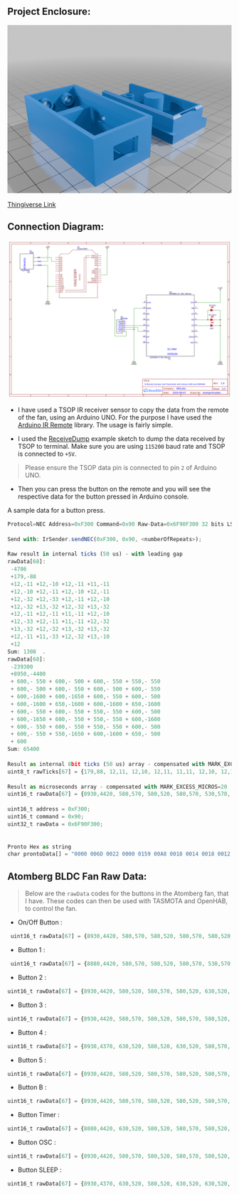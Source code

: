 <div>

</div>

## Project Enclosure:

![Enclosure](.img/Enclosure.png)

[Thingiverse Link](https://www.thingiverse.com/thing:6781125)

## Connection Diagram:

![PCB Schematic](.img/Circuit.png)

* I have used a TSOP IR receiver sensor to copy the data from the remote of the fan, using an Arduino UNO. For the purpose I have used the [Arduino IR Remote](https://github.com/Arduino-IRremote/Arduino-IRremote) library. The usage is fairly simple.

* I used the [ReceiveDump](https://github.com/Arduino-IRremote/Arduino-IRremote/blob/master/examples/ReceiveDump/ReceiveDump.ino) example sketch to dump the data received by TSOP to terminal. Make sure you are using `115200` baud rate and TSOP is connected to `+5V`. 

> Please ensure the TSOP data pin is connected to pin `2` of Arduino UNO.

* Then you can press the button on the remote and you will see the respective data for the button pressed in Arduino console.

A sample data for a button press.

```js
Protocol=NEC Address=0xF300 Command=0x90 Raw-Data=0x6F90F300 32 bits LSB first

Send with: IrSender.sendNEC(0xF300, 0x90, <numberOfRepeats>);

Raw result in internal ticks (50 us) - with leading gap
rawData[68]: 
 -4786
 +179,-88
 +12,-11 +12,-10 +12,-11 +11,-11
 +12,-10 +12,-11 +12,-10 +12,-11
 +12,-32 +12,-33 +12,-11 +12,-10
 +12,-32 +13,-32 +12,-32 +13,-32
 +12,-11 +12,-11 +11,-11 +12,-10
 +12,-33 +12,-11 +11,-11 +12,-32
 +13,-32 +12,-32 +13,-32 +13,-32
 +12,-11 +11,-33 +12,-32 +13,-10
 +12
Sum: 1308  . 
rawData[68]: 
 -239300
 +8950,-4400
 + 600,- 550 + 600,- 500 + 600,- 550 + 550,- 550
 + 600,- 500 + 600,- 550 + 600,- 500 + 600,- 550
 + 600,-1600 + 600,-1650 + 600,- 550 + 600,- 500
 + 600,-1600 + 650,-1600 + 600,-1600 + 650,-1600
 + 600,- 550 + 600,- 550 + 550,- 550 + 600,- 500
 + 600,-1650 + 600,- 550 + 550,- 550 + 600,-1600
 + 600,- 550 + 600,- 550 + 550,- 550 + 600,- 500
 + 600,- 550 + 550,-1650 + 600,-1600 + 650,- 500
 + 600
Sum: 65400

Result as internal 8bit ticks (50 us) array - compensated with MARK_EXCESS_MICROS=20
uint8_t rawTicks[67] = {179,88, 12,11, 12,10, 12,11, 11,11, 12,10, 12,11, 12,10, 12,11, 12,32, 12,33, 12,11, 12,10, 12,32, 13,32, 12,32, 13,32, 12,11, 12,11, 11,11, 12,10, 12,33, 12,11, 11,11, 12,32, 13,32, 12,32, 13,32, 13,32, 12,11, 11,33, 12,32, 13,10, 12};  // Protocol=NEC Address=0xF300 Command=0x90 Raw-Data=0x6F90F300 32 bits LSB first

Result as microseconds array - compensated with MARK_EXCESS_MICROS=20
uint16_t rawData[67] = {8930,4420, 580,570, 580,520, 580,570, 530,570, 580,520, 580,570, 580,520, 580,570, 580,1620, 580,1670, 580,570, 580,520, 580,1620, 630,1620, 580,1620, 630,1620, 580,570, 580,570, 530,570, 580,520, 580,1670, 580,570, 530,570, 580,1620, 630,1620, 580,1620, 630,1620, 630,1620, 580,570, 530,1670, 580,1620, 630,520, 580};  // Protocol=NEC Address=0xF300 Command=0x90 Raw-Data=0x6F90F300 32 bits LSB first

uint16_t address = 0xF300;
uint16_t command = 0x90;
uint32_t rawData = 0x6F90F300;


Pronto Hex as string
char prontoData[] = "0000 006D 0022 0000 0159 00A8 0018 0014 0018 0012 0018 0014 0016 0014 0018 0012 0018 0014 0018 0012 0018 0014 0018 003D 0018 003F 0018 0014 0018 0012 0018 003D 001A 003D 0018 003D 001A 003D 0018 0014 0018 0014 0016 0014 0018 0012 0018 003F 0018 0014 0016 0014 0018 003D 001A 003D 0018 003D 001A 003D 001A 003D 0018 0014 0016 003F 0018 003D 001A 0012 0018 06C3 ";

```


## Atomberg BLDC Fan Raw Data:

> Below are the `rawData` codes for the buttons in the Atomberg fan, that I have. These codes can then be used with TASMOTA and OpenHAB, to control the fan.

* On/Off Button : 

```js
 uint16_t rawData[67] = {8930,4420, 580,570, 580,520, 580,570, 580,520, 580,570, 580,520, 580,570, 580,520, 580,1670, 580,1620, 580,570, 580,520, 580,1670, 580,1620, 580,1670, 580,1670, 580,1620, 580,570, 580,520, 580,570, 580,1620, 580,570, 580,520, 580,1670, 580,520, 580,1670, 580,1670, 580,1620, 580,570, 580,1620, 580,1670, 580,520, 580};  // Protocol=NEC Address=0xF300 Command=0x91 Raw-Data=0x6E91F300 32 bits LSB first
 ```   

* Button 1 :

```js
 uint16_t rawData[67] = {8880,4420, 580,570, 580,520, 580,570, 530,570, 580,570, 530,570, 580,520, 580,570, 580,1670, 530,1670, 580,570, 580,520, 580,1620, 630,1620, 580,1670, 580,1670, 530,1670, 580,1620, 630,520, 580,1620, 630,520, 580,570, 580,520, 580,1620, 630,520, 580,570, 580,1620, 580,570, 580,1620, 580,1670, 580,1620, 630,520, 580};  // Protocol=NEC Address=0xF300 Command=0x8B Raw-Data=0x748BF300 32 bits LSB first
```   

* Button 2 : 

```js
uint16_t rawData[67] = {8930,4420, 580,520, 580,570, 580,520, 630,520, 580,520, 580,520, 630,520, 580,570, 580,1620, 580,1670, 580,520, 580,570, 580,1620, 580,1670, 580,1670, 580,1620, 630,520, 580,520, 580,570, 580,520, 580,1670, 580,520, 630,520, 580,1620, 580,1670, 580,1670, 580,1620, 580,1670, 580,520, 580,1670, 580,1670, 580,520, 580};  // Protocol=NEC Address=0xF300 Command=0x90 Raw-Data=0x6F90F300 32 bits LSB first
```   

* Button 3 : 
```js 
uint16_t rawData[67] = {8930,4420, 580,570, 580,520, 580,570, 580,520, 580,570, 580,520, 630,520, 580,520, 580,1670, 580,1620, 630,520, 580,520, 580,1670, 580,1620, 580,1670, 580,1670, 580,520, 580,1670, 580,520, 580,1670, 580,520, 580,570, 580,520, 580,1670, 580,1670, 530,570, 580,1620, 630,520, 580,1670, 580,1620, 580,1670, 580,520, 580};  // Protocol=NEC Address=0xF300 Command=0x8A Raw-Data=0x758AF300 32 bits LSB first
```   

* Button 4 : 
```js 
uint16_t rawData[67] = {8930,4370, 630,520, 580,520, 630,520, 580,570, 580,520, 580,570, 580,520, 580,520, 630,1620, 580,1670, 580,520, 580,520, 630,1620, 630,1620, 580,1670, 580,1620, 580,1670, 580,1620, 630,520, 580,570, 580,1620, 580,570, 580,520, 580,1670, 580,520, 580,570, 580,1620, 580,1670, 580,520, 580,1670, 580,1620, 630,520, 580};  // Protocol=NEC Address=0xF300 Command=0x93 Raw-Data=0x6C93F300 32 bits LSB first
```   

* Button 5 : 
```js 
uint16_t rawData[67] = {8930,4420, 580,520, 580,570, 580,520, 580,570, 580,520, 580,570, 580,520, 580,520, 630,1620, 580,1670, 580,520, 630,470, 630,1620, 580,1670, 580,1670, 580,1620, 630,470, 630,520, 580,520, 630,1620, 580,520, 630,520, 580,520, 630,1620, 580,1670, 580,1670, 580,1620, 580,520, 630,1620, 580,1670, 580,1670, 580,520, 580};  // Protocol=NEC Address=0xF300 Command=0x88 Raw-Data=0x7788F300 32 bits LSB first
```   

* Button B : 
```js 
uint16_t rawData[67] = {8930,4420, 580,570, 580,520, 580,520, 580,570, 580,520, 580,570, 580,520, 580,570, 580,1620, 580,1670, 580,570, 580,520, 580,1670, 580,1620, 580,1670, 580,1620, 580,1670, 580,1670, 580,1620, 580,1670, 580,520, 580,570, 580,520, 580,1670, 580,520, 580,570, 580,520, 580,570, 580,1670, 580,1620, 580,1670, 580,520, 580};  // Protocol=NEC Address=0xF300 Command=0x8F Raw-Data=0x708FF300 32 bits LSB first
```   

* Button Timer : 
```js 
uint16_t rawData[67] = {8880,4420, 630,520, 580,520, 580,570, 580,520, 580,570, 580,520, 580,570, 580,520, 580,1670, 580,1670, 580,520, 580,520, 630,1620, 580,1670, 580,1620, 580,1670, 580,520, 580,1670, 580,1620, 630,520, 580,1670, 580,520, 580,520, 630,1620, 580,1670, 580,520, 580,520, 630,1620, 580,570, 580,1620, 630,1620, 580,520, 630};  // Protocol=NEC Address=0xF300 Command=0x96 Raw-Data=0x6996F300 32 bits LSB first
```   

* Button OSC : 
```js 
uint16_t rawData[67] = {8930,4420, 580,570, 580,520, 580,570, 580,520, 580,570, 580,520, 580,520, 630,520, 580,1670, 580,1670, 530,570, 580,520, 580,1670, 580,1670, 580,1620, 580,1670, 580,1670, 580,1620, 580,1670, 580,520, 580,1670, 580,520, 580,570, 580,1620, 580,570, 580,520, 580,570, 580,1620, 580,570, 580,1670, 530,1670, 580,570, 580};  // Protocol=NEC Address=0xF300 Command=0x97 Raw-Data=0x6897F300 32 bits LSB first
```   

* Button SLEEP : 
```js 
uint16_t rawData[67] = {8930,4370, 630,520, 580,520, 630,520, 630,520, 580,520, 580,570, 580,520, 580,520, 630,1620, 630,1620, 580,520, 630,470, 630,1620, 630,1620, 630,1620, 580,1620, 630,520, 580,1620, 580,1670, 580,1620, 630,520, 580,570, 580,520, 580,1670, 580,1620, 630,520, 580,520, 580,570, 580,1620, 630,1620, 580,1620, 630,520, 580};  // Protocol=NEC Address=0xF300 Command=0x8E Raw-Data=0x718EF300 32 bits LSB first
```   
